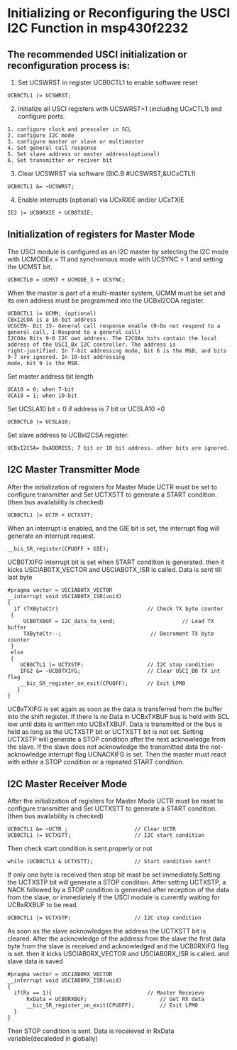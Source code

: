 # Initializing or Reconfiguring the USCI I2C Function in msp430f2232
## The recommended USCI initialization or reconfiguration process is:
1. Set UCSWRST in register UCB0CTL1 to enable software reset	
```
UCB0CTL1 |= UCSWRST; 
```
2. Initialize all USCI registers with UCSWRST=1 (including UCxCTL1) and configure ports.
```
1. configure clock and prescaler in SCL
2. configure I2C mode
3. configure master or slave or multimaster
4. Set general call response
5. Set slave address or master address(optional)
6. Set transmitter or reciver bit
```
3. Clear UCSWRST via software (BIC.B #UCSWRST,&UCxCTL1)
```
UCB0CTL1 &= ~UCSWRST; 
```
4. Enable interrupts (optional) via UCxRXIE and/or UCxTXIE
```
IE2 |= UCB0RXIE + UCB0TXIE;
```
## Initialization of registers for Master Mode
The USCI module is configured as an I2C master by selecting the I2C mode with UCMODEx = 11 and synchronous mode with UCSYNC = 1 and setting the UCMST bit. 
```
UCB0CTL0 = UCMST + UCMODE_3 + UCSYNC;
```
When the master is part of a multi-master system, UCMM must
be set and its own address must be programmed into the UCBxI2COA register. 
```
UCB0CTL1 |= UCMM; (optional)
CBxI2COA is a 16 bit address
UCGCEN- Bit 15- General call response enable (0-Do not respond to a general call, 1-Respond to a general call)
I2COAx Bits 9-0 I2C own address. The I2COAx bits contain the local address of the USCI_Bx I2C controller. The address is
right-justified. In 7-bit addressing mode, bit 6 is the MSB, and bits 9-7 are ignored. In 10-bit addressing
mode, bit 9 is the MSB.
```
Set master address bit length
```
UCA10 = 0; when 7-bit
UCA10 = 1; when 10-bit
```
Set UCSLA10 bit = 0 if address is 7 bit or UCSLA10 =0
```
UCB0CTL0 |= UCSLA10;
```
Set slave address to UCBxI2CSA register.
```
UCBxI2CSA= 0xADDRESS; 7 bit or 10 bit address. other bits are ignored.
```

## I2C Master Transmitter Mode
After the initialization of registers for Master Mode UCTR must be set to configure transmitter and Set UCTXSTT to generate a START condition. (then bus availability is checked)
```
UCB0CTL1 |= UCTR + UCTXSTT; 
```
When an interrupt is enabled, and the GIE bit is set, the interrupt flag will generate an interrupt request.
```
__bis_SR_register(CPUOFF + GIE); 
```
UCB0TXIFG interrupt bit is set  when START condition is generated. then it kicks USCIAB0TX_VECTOR and USCIAB0TX_ISR is called. Data is sent till last byte
```
#pragma vector = USCIAB0TX_VECTOR
__interrupt void USCIAB0TX_ISR(void)
{
  if (TXByteCtr)                            // Check TX byte counter
 {
     UCB0TXBUF = I2C_data_to_send;                     // Load TX buffer
     TXByteCtr--;                            // Decrement TX byte counter
 }
 else
 {
    UCB0CTL1 |= UCTXSTP;                    // I2C stop condition
    IFG2 &= ~UCB0TXIFG;                     // Clear USCI_B0 TX int flag
    __bic_SR_register_on_exit(CPUOFF);      // Exit LPM0
   }
}
```
UCBxTXIFG is set again as soon as the data is transferred from the buffer into the shift register. If there is no Data in UCBxTXBUF bus is held with SCL low until data is written into UCBxTXBUF. Data is transmitted or the bus is held as long as the UCTXSTP bit or UCTXSTT bit is not set.
Setting UCTXSTP will generate a STOP condition after the next acknowledge from the slave.
If the slave does not acknowledge the transmitted data the not-acknowledge interrupt flag UCNACKIFG is set. Then the master must react with either a STOP condition or a repeated START condition.

## I2C Master Receiver Mode
After the initialization of registers for Master Mode UCTR must be reset to configure transmitter and Set UCTXSTT to generate a START condition. (then bus availability is checked)
```
UCB0CTL1 &= ~UCTR ;                     // Clear UCTR
UCB0CTL1 |= UCTXSTT;                    // I2C start condition
```
Then check start condition is sent properly or not
```
while (UCB0CTL1 & UCTXSTT);             // Start condition sent?
```
If only one byte is received then stop bit mast be set immediately.Setting the UCTXSTP bit will generate a STOP condition. After setting UCTXSTP, a NACK followed by a
STOP condition is generated after reception of the data from the slave, or immediately if the USCI module
is currently waiting for UCBxRXBUF to be read.
```
UCB0CTL1 |= UCTXSTP;                    // I2C stop condition
```
As soon as the slave acknowledges the address the UCTXSTT bit is cleared.
After the acknowledge of the address from the slave the first data byte from the slave is received and
acknowledged and the UCB0RXIFG flag is set. then it kicks USCIAB0RX_VECTOR and USCIAB0RX_ISR is called. and slave data is saved
```
#pragma vector = USCIAB0RX_VECTOR
__interrupt void USCIAB0RX_ISR(void)
{
  if(Rx == 1){                              // Master Receieve
      RxData = UCB0RXBUF;                       // Get RX data
      __bic_SR_register_on_exit(CPUOFF);        // Exit LPM0
  }
}
```
Then STOP condition is sent. Data is receieved in  RxData variable(decaleded in globally)
